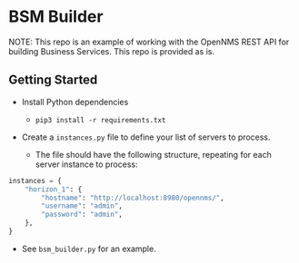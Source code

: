 # BSM Builder

NOTE: This repo is an example of working with the OpenNMS REST API for building Business Services.
This repo is provided as is.

## Getting Started

* Install Python dependencies
  * `pip3 install -r requirements.txt`

* Create a `instances.py` file to define your list of servers to process.
  * The file should have the following structure, repeating for each server instance to process:
```py
instances = {
    "horizon_1": {
        "hostname": "http://localhost:8980/opennms/",
        "username": "admin",
        "password": "admin",
    },
}
```
* See `bsm_builder.py` for an example.
